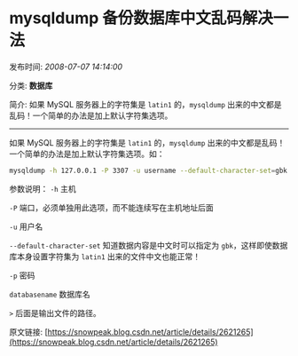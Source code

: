 # mysqldump 备份数据库中文乱码解决一法

发布时间: *2008-07-07 14:14:00*

分类: __数据库__

简介: 如果 MySQL 服务器上的字符集是 `latin1` 的，`mysqldump` 出来的中文都是乱码！一个简单的办法是加上默认字符集选项。

-----------------

如果 MySQL 服务器上的字符集是 `latin1` 的，`mysqldump` 出来的中文都是乱码！一个简单的办法是加上默认字符集选项。如：

```bash
mysqldump -h 127.0.0.1 -P 3307 -u username --default-character-set=gbk -p databasename > dumpfile.txt
```

参数说明：
`-h` 主机

`-P` 端口，必须单独用此选项，而不能连续写在主机地址后面

`-u` 用户名

`--default-character-set` 知道数据内容是中文时可以指定为 `gbk`，这样即使数据库本身设置字符集为 `latin1` 出来的文件中文也能正常！

`-p` 密码

`databasename` 数据库名

`>` 后面是输出文件的路径。

原文链接: [https://snowpeak.blog.csdn.net/article/details/2621265](https://snowpeak.blog.csdn.net/article/details/2621265)